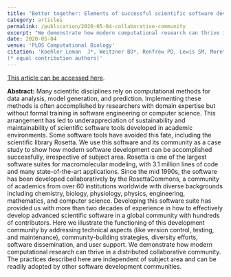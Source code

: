 ```yaml
---
title: "Better together: Elements of successful scientific software development in a distributed collaborative community."
category: articles
permalink: /publication/2020-05-04-collaborative-community
excerpt: "We demonstrate how modern computational research can thrive in a distributed collaborative community. The practices described here are independent of subject area and can be readily adopted by other software development communities."
date: 2020-05-04
venue: 'PLOS Computational Biology'
citation: 'Koehler Leman  J*, Weitzner BD*, Renfrew PD, Lewis SM, Moretti R, Watkins AM, Mulligan VK, Lyskov S, Adolf-Bryfogle J, Labonte JW, Krys J, RosettaCommons Consortium, Bystroff C, Schief W, Gront D, Schueler-Furman O, Baker D, Bradley P, Dunbrack R, Kortemme T, Leaver-Fay A, Strauss CEM, Meiler J, Kuhlman B,Gray JJ, Bonneau R (2020) "Better together: Elements of successful scientific software development in a distributed collaborative community," PLoS Comput. Biol. 16(5): e1007507. DOI: 10.1371/journal.pcbi.1007507
(* equal contribution authors)'
---
```


<a href='https://doi.org/10.1371/journal.pcbi.1007507'>This article can be accessed here</a>.

**Abstract:** Many scientific disciplines rely on computational methods for data analysis, model generation, and prediction. Implementing these methods is often accomplished by researchers with domain expertise but without formal training in software engineering or computer science. This arrangement has led to underappreciation of sustainability and maintainability of scientific software tools developed in academic environments. Some software tools have avoided this fate, including the scientific library Rosetta. We use this software and its community as a case study to show how modern software development can be accomplished successfully, irrespective of subject area. Rosetta is one of the largest software suites for macromolecular modeling, with 3.1 million lines of code and many state-of-the-art applications. Since the mid 1990s, the software has been developed collaboratively by the RosettaCommons, a community of academics from over 60 institutions worldwide with diverse backgrounds including chemistry, biology, physiology, physics, engineering, mathematics, and computer science. Developing this software suite has provided us with more than two decades of experience in how to effectively develop advanced scientific software in a global community with hundreds of contributors. Here we illustrate the functioning of this development community by addressing technical aspects (like version control, testing, and maintenance), community-building strategies, diversity efforts, software dissemination, and user support. We demonstrate how modern computational research can thrive in a distributed collaborative community. The practices described here are independent of subject area and can be readily adopted by other software development communities.
